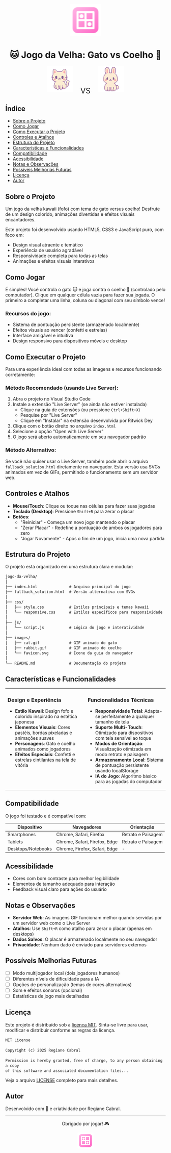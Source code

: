 <div align="center">
  <img src="./images/favicon.svg" width="100px" alt="Ícone do Jogo da Velha">
  <h1>🐱 Jogo da Velha: Gato vs Coelho 🐰</h1>
  <p>
    <img src="./images/cat.gif" width="80px" alt="Gato">
    <span style="margin: 0 20px; font-size: 24px; vertical-align: middle;">VS</span>
    <img src="./images/rabbit.gif" width="80px" alt="Coelho">
  </p>
</div>

## Índice
- [Sobre o Projeto](#sobre-o-projeto)
- [Como Jogar](#como-jogar)
- [Como Executar o Projeto](#como-executar-o-projeto)
- [Controles e Atalhos](#controles-e-atalhos)
- [Estrutura do Projeto](#estrutura-do-projeto)
- [Características e Funcionalidades](#características-e-funcionalidades)
- [Compatibilidade](#compatibilidade)
- [Acessibilidade](#acessibilidade)
- [Notas e Observações](#notas-e-observações)
- [Possíveis Melhorias Futuras](#possíveis-melhorias-futuras)
- [Licença](#licença)
- [Autor](#autor)

## Sobre o Projeto

Um jogo da velha kawaii (fofo) com tema de gato versus coelho! 
Desfrute de um design colorido, animações divertidas e efeitos visuais encantadores.

Este projeto foi desenvolvido usando HTML5, CSS3 e JavaScript puro, com foco em:
- Design visual atraente e temático
- Experiência de usuário agradável
- Responsividade completa para todas as telas
- Animações e efeitos visuais interativos

## Como Jogar

É simples! Você controla o gato 🐱 e joga contra o coelho 🐰 (controlado pelo computador).
Clique em qualquer célula vazia para fazer sua jogada. O primeiro a completar uma linha, 
coluna ou diagonal com seu símbolo vence!

### Recursos do jogo:
- Sistema de pontuação persistente (armazenado localmente)
- Efeitos visuais ao vencer (confetti e estrelas)
- Interface amigável e intuitiva
- Design responsivo para dispositivos móveis e desktop

## Como Executar o Projeto

Para uma experiência ideal com todas as imagens e recursos funcionando corretamente:

### Método Recomendado (usando Live Server):

1. Abra o projeto no Visual Studio Code
2. Instale a extensão "Live Server" (se ainda não estiver instalada)
   - Clique na guia de extensões (ou pressione `Ctrl+Shift+X`)
   - Pesquise por "Live Server"
   - Clique em "Instalar" na extensão desenvolvida por Ritwick Dey
3. Clique com o botão direito no arquivo `index.html`
4. Selecione a opção "Open with Live Server"
5. O jogo será aberto automaticamente em seu navegador padrão

### Método Alternativo:

Se você não quiser usar o Live Server, também pode abrir o arquivo `fallback_solution.html` 
diretamente no navegador. Esta versão usa SVGs animados em vez de GIFs, permitindo o 
funcionamento sem um servidor web.

## Controles e Atalhos

- **Mouse/Touch**: Clique ou toque nas células para fazer suas jogadas
- **Teclado (Desktop)**: Pressione `Shift+R` para zerar o placar
- **Botões**: 
  - "Reiniciar" - Começa um novo jogo mantendo o placar
  - "Zerar Placar" - Redefine a pontuação de ambos os jogadores para zero
  - "Jogar Novamente" - Após o fim de um jogo, inicia uma nova partida

## Estrutura do Projeto

O projeto está organizado em uma estrutura clara e modular:

```
jogo-da-velha/
│
├── index.html              # Arquivo principal do jogo
├── fallback_solution.html  # Versão alternativa com SVGs
│
├── css/
│   ├── style.css           # Estilos principais e temas kawaii
│   └── responsive.css      # Estilos específicos para responsividade
│
├── js/
│   └── script.js           # Lógica do jogo e interatividade
│
├── images/
│   ├── cat.gif             # GIF animado do gato
│   ├── rabbit.gif          # GIF animado do coelho
│   └── favicon.svg         # Ícone da guia do navegador
│
└── README.md               # Documentação do projeto
```

## Características e Funcionalidades

<table>
  <tr>
    <td width="50%" valign="top">
      <h3>Design e Experiência</h3>
      <ul>
        <li><b>Estilo Kawaii</b>: Design fofo e colorido inspirado na estética japonesa</li>
        <li><b>Elementos Visuais</b>: Cores pastéis, bordas pixeladas e animações suaves</li>
        <li><b>Personagens</b>: Gato e coelho animados como jogadores</li>
        <li><b>Efeitos Especiais</b>: Confetti e estrelas cintilantes na tela de vitória</li>
      </ul>
    </td>
    <td width="50%" valign="top">
      <h3>Funcionalidades Técnicas</h3>
      <ul>
        <li><b>Responsividade Total</b>: Adapta-se perfeitamente a qualquer tamanho de tela</li>
        <li><b>Suporte Multi-Touch</b>: Otimizado para dispositivos com tela sensível ao toque</li>
        <li><b>Modos de Orientação</b>: Visualização otimizada em modo retrato e paisagem</li>
        <li><b>Armazenamento Local</b>: Sistema de pontuação persistente usando localStorage</li>
        <li><b>IA do Jogo</b>: Algoritmo básico para as jogadas do computador</li>
      </ul>
    </td>
  </tr>
</table>

## Compatibilidade

O jogo foi testado e é compatível com:

| Dispositivo | Navegadores | Orientação |
|-------------|-------------|------------|
| Smartphones | Chrome, Safari, Firefox | Retrato e Paisagem |
| Tablets | Chrome, Safari, Firefox, Edge | Retrato e Paisagem |
| Desktops/Notebooks | Chrome, Firefox, Safari, Edge | - |

## Acessibilidade
- Cores com bom contraste para melhor legibilidade
- Elementos de tamanho adequado para interação
- Feedback visual claro para ações do usuário

## Notas e Observações

- **Servidor Web**: As imagens GIF funcionam melhor quando servidas por um servidor web como o Live Server
- **Atalhos**: Use `Shift+R` como atalho para zerar o placar (apenas em desktops)
- **Dados Salvos**: O placar é armazenado localmente no seu navegador
- **Privacidade**: Nenhum dado é enviado para servidores externos

## Possíveis Melhorias Futuras

- [ ] Modo multijogador local (dois jogadores humanos)
- [ ] Diferentes níveis de dificuldade para a IA
- [ ] Opções de personalização (temas de cores alternativos)
- [ ] Som e efeitos sonoros (opcional)
- [ ] Estatísticas de jogo mais detalhadas

## Licença

Este projeto é distribuído sob a [licença MIT](LICENSE). Sinta-se livre para usar, modificar e distribuir conforme as regras da licença.

```
MIT License

Copyright (c) 2025 Regiane Cabral

Permission is hereby granted, free of charge, to any person obtaining a copy
of this software and associated documentation files...
```

Veja o arquivo [LICENSE](LICENSE) completo para mais detalhes.

## Autor

Desenvolvido com 💖 e criatividade por Regiane Cabral.

---

<div align="center">
  <p>Obrigado por jogar! 🎮</p>
  <img src="./images/favicon.svg" width="50px" alt="Ícone do Jogo">
</div>
